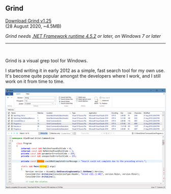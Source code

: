 ## Grind

[Download Grind v1.25](https://github.com/Arjailer/arjailer.github.io/releases/download/Grind/Grind.Setup.exe)
<br />
(28 August 2020, ~4.5MB)

_Grind needs [.NET Framework runtime 4.5.2](https://dotnet.microsoft.com/download/dotnet-framework) or later, on Windows 7 or later_

---

<br />

Grind is a visual grep tool for Windows.

I started writing it in early 2012 as a simple, fast search tool for my own use. It's become quite popular amongst the developers where I work, and I still work on it from time to time.

![Grind screenshot](Grind1.png)
